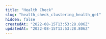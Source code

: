 ```yaml
---
title: "Health Check"
slug: "health_check_clustering_health_get"
hidden: false
createdAt: "2022-08-15T13:53:28.806Z"
updatedAt: "2022-08-15T13:53:28.806Z"
---
```


